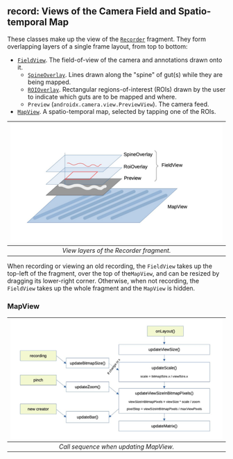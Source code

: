 ## record: Views of the Camera Field and Spatio-temporal Map

These classes make up the view of the [`Recorder`](../Recorder.kt) fragment. They form overlapping 
layers of a single frame layout, from top to bottom:

* [`FieldView`](FieldView.kt). The field-of-view of the camera and annotations drawn onto it.
  - [`SpineOverlay`](SpineOverlay.kt). Lines drawn along the "spine" of gut(s) while they are being mapped.
  - [`ROIOverlay`](RoiOverlay.kt). Rectangular regions-of-interest (ROIs) drawn by the user to indicate which
  guts are to be mapped and where.
  - `Preview` (`androidx.camera.view.PreviewView`). The camera feed.
* [`MapView`](MapView.kt). A spatio-temporal map, selected by tapping one of the ROIs.

|   ![image](../../images/mapfield.jpg)   |
|:---------------------------------------:|
| *View layers of the Recorder fragment.* |


When recording or viewing an old recording, the `FieldView` takes up the top-left of the fragment,
over the top of the`MapView`, and can be resized by dragging its lower-right corner. Otherwise, when not
recording, the `FieldView` takes up the whole fragment and the `MapView` is hidden.




### MapView


| ![image](../../images/mapview_calls.jpg) |
|:----------------------------------------:|
|  *Call sequence when updating MapView.*  |



